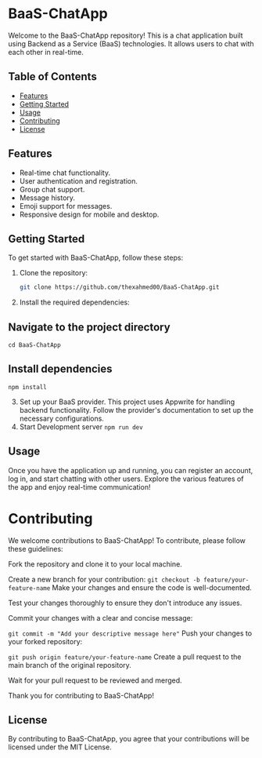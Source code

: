# BaaS-ChatApp

Welcome to the BaaS-ChatApp repository! This is a chat application built using Backend as a Service (BaaS) technologies. It allows users to chat with each other in real-time.

## Table of Contents

- [Features](#features)
- [Getting Started](#getting-started)
- [Usage](##usage)
- [Contributing](#contributing)
- [License](##license)

## Features

- Real-time chat functionality.
- User authentication and registration.
- Group chat support.
- Message history.
- Emoji support for messages.
- Responsive design for mobile and desktop.

## Getting Started

To get started with BaaS-ChatApp, follow these steps:

1. Clone the repository:

   ```bash
   git clone https://github.com/thexahmed00/BaaS-ChatApp.git
2. Install the required dependencies:
  ## Navigate to the project directory
    cd BaaS-ChatApp
  ## Install dependencies
    npm install
3. Set up your BaaS provider. This project uses Appwrite for handling backend functionality. Follow the provider's documentation to set up the necessary configurations.
4. Start Development server
   `npm run dev`
## Usage
Once you have the application up and running, you can register an account, log in, and start chatting with other users. Explore the various features of the app and enjoy real-time communication!

# Contributing
We welcome contributions to BaaS-ChatApp! To contribute, please follow these guidelines:

Fork the repository and clone it to your local machine.

Create a new branch for your contribution:
`git checkout -b feature/your-feature-name`
Make your changes and ensure the code is well-documented.

Test your changes thoroughly to ensure they don't introduce any issues.

Commit your changes with a clear and concise message:

`git commit -m "Add your descriptive message here"`
Push your changes to your forked repository:

`git push origin feature/your-feature-name`
Create a pull request to the main branch of the original repository.

Wait for your pull request to be reviewed and merged.

Thank you for contributing to BaaS-ChatApp!

## License
By contributing to BaaS-ChatApp, you agree that your contributions will be licensed under the MIT License.
